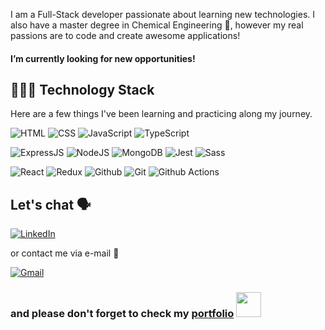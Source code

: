 I am a Full-Stack developer passionate about learning new technologies. I also have a master degree in Chemical Engineering 🧪, however my real passions are to code and create awesome applications!

#### I’m currently looking for new opportunities!

## 👩🏻‍💻 Technology Stack

Here are a few things I've been learning and practicing along my journey.

![HTML](https://img.shields.io/badge/HTML5-E34F26?style=for-the-badge&logo=html5&logoColor=white)
![CSS](https://img.shields.io/badge/CSS-239120?&style=for-the-badge&logo=css3&logoColor=white)
![JavaScript](https://img.shields.io/badge/JavaScript-F7DF1E?style=for-the-badge&logo=javascript&logoColor=black)
![TypeScript](https://img.shields.io/badge/TypeScript-007ACC?style=for-the-badge&logo=typescript&logoColor=white)

![ExpressJS](https://img.shields.io/badge/Express.js-404D59?style=for-the-badge)
![NodeJS](https://img.shields.io/badge/Node.js-43853D?style=for-the-badge&logo=node.js&logoColor=white)
![MongoDB](https://img.shields.io/badge/MongoDB-4EA94B?style=for-the-badge&logo=mongodb&logoColor=white)
![Jest](https://img.shields.io/badge/Jest-C21325?style=for-the-badge&logo=jest&logoColor=white)
![Sass](https://img.shields.io/badge/Sass-CC6699?style=for-the-badge&logo=sass&logoColor=white)

![React](https://img.shields.io/badge/React-20232A?style=for-the-badge&logo=react&logoColor=61DAFB)
![Redux](https://img.shields.io/badge/Redux-593D88?style=for-the-badge&logo=redux&logoColor=white)
![Github](https://img.shields.io/badge/github%20-%23121011.svg?&style=for-the-badge&logo=github&logoColor=white)
![Git](https://img.shields.io/badge/Git-F05032?style=for-the-badge&logo=git&logoColor=white)
![Github Actions](https://img.shields.io/badge/GitHub_Actions-2088FF?style=for-the-badge&logo=github-actions&logoColor=white)

## Let's chat 🗣

[![LinkedIn](https://img.shields.io/badge/LinkedIn-0077B5?style=for-the-badge&logo=linkedin&logoColor=white)](https://linkedin.com/in/gyokota)

or contact me via e-mail 📧

[![Gmail](https://img.shields.io/badge/Gmail-D14836?style=for-the-badge&logo=gmail&logoColor=white)](mailto:gnyokota@gmail.com)

### and please don't forget to check my [portfolio](https://gy-portfolio.netlify.app/) <img src="https://media.giphy.com/media/VdoIFLsMIlwzfKD520/giphy.gif" width="40px">
